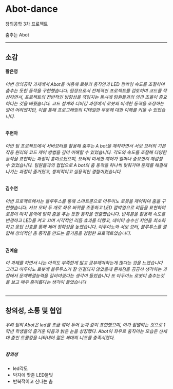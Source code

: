 # Abot-dance
창의공학 3차 프로젝트 

춤추는 Abot

* * *   

      
## 소감
#### 황은영
###### 이번 창의공학 과제에서 Abot을 이용해 로봇의 움직임과 LED 깜박임 속도를 조절하여 춤추는 듯한 동작을 구현했습니다. 팀장으로서 전체적인 프로젝트를 검토하며 코드를 작성하면서, 프로젝트의 전반적인 방향성을 책임지는 동시에 팀원들과의 의견 조율이 중요하다는 것을 배웠습니다. 코드 설계와 디버깅 과정에서 로봇의 미세한 동작을 조정하는 일이 어려웠지만, 이를 통해 프로그래밍의 디테일한 부분에 대한 이해를 키울 수 있었습니다.

#### 주현아
###### 이번 팀 프로젝트에서 서버모터를 활용해 춤추는 A bot을 제작하면서 서보 모터의 기본 작동 원리와 코드 제어 방법을 깊이 이해할 수 있었습니다. 각도와 속도를 조절해 다양한 동작을 표현하는 과정이 흥미로웠으며, 모터의 미세한 제어가 얼마나 중요한지 체감할 수 있었습니다. 팀원들과의 협업으로 A bot의 춤 동작을 하나씩 맞춰가며 문제를 해결해 나가는 과정이 즐거웠고, 창의적이고 실용적인 경험이었습니다.

#### 김수연
###### 이번 프로젝트에서는 블루투스를 통해 스마트폰으로 아두이노 로봇을 제어하여 춤을 구현했습니다. 서보 모터 두 개로 좌우 바퀴를 조종하고 LED 깜박임으로 리듬을 표현하여 로봇이 마치 음악에 맞춰 춤을 추는 듯한 동작을 연출했습니다. 반복문을 활용해 속도를 변경하고 LED를 켜고 끄며 시각적인 리듬 효과를 더했고, 데이터 송수신 지연을 최소화하고 응답 신호를 통해 제어 정확성을 높였습니다. 아두이노와 서보 모터, 블루투스를 결합해 창의적인 춤 동작을 만드는 즐거움을 경험한 프로젝트였습니다.

#### 권예슬
###### 이 과제를 하면서 나는 아직도 부족한게 많고 공부해야하는게 많다는 것을 느꼈습니다 그리고 아두이노 로봇에 블루투스가 잘 연결되지 않았을때 문제점을 곰곰히 생각하는 과정에서 문제해결능력을 길러야겠다는 생각이 들었습니다 또 아두이노 로봇이 춤추는것을 보고 매우 흥미롭다는 생각이 들었습니다


* * *
## 창의성, 소통 및 협업
###### 우리 팀의 Abot은 led를 조금 꺾어 두어 눈과 같이 표현했으며, 이가 점멸되는 것으로 1학년 학생들의 즐거운 마음과 밝은 눈을 상징했다. Abot이 좌우로 움직이는 모습은 신세대 춤인 트월킹을 나타내어 젊은 세대의 니즈를 충족시켰다.      
##### 창의성
- led각도
- 박자에 맞춘 LED불빛
- 반복적이고 신나는 춤
